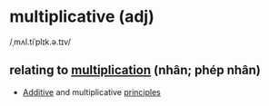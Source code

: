 # multiplicative (adj)

/ˌmʌl.tiˈplɪk.ə.tɪv/

## relating to [multiplication](multiplication-n.md#the-act-or-process-of-multiplying-numbers-nhân-phép-nhân) (nhân; phép nhân)

- [Additive](additive-adj.md#relating-to-or-involving-addition-cộng) and multiplicative [principles](principle-n.md#a-general-or-scientific-law-that-explains-how-something-works-or-why-something-happens-nguyên-lý)